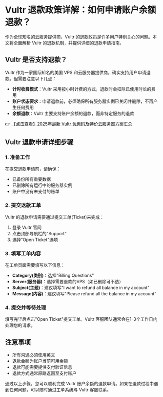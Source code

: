 # Vultr 退款政策详解：如何申请账户余额退款？

作为全球知名的云服务提供商，Vultr 的退款政策是许多用户特别关心的问题。本文将全面解析 Vultr 的退款机制，并提供详细的退款申请指南。

## Vultr 是否支持退款？

Vultr 作为一家国际知名的美国 VPS 和云服务器提供商，确实支持用户申请退款。但需要注意以下几点：

- **计时收费模式**：Vultr 采用按小时计费的方式，退款时会扣除已使用时长的费用
- **账户状态要求**：申请退款前，必须确保所有服务器实例已关闭并删除，不再产生任何费用
- **余额退款**：Vultr 主要支持账户余额的退款，而非特定服务的退款

👉 [【点击查看】2025年最新 Vultr 优惠码及特价云服务器方案汇总](https://bit.ly/VuLtr)

## Vultr 退款申请详细步骤

### 1. 准备工作
在提交退款申请前，请确保：
- 已备份所有重要数据
- 已删除所有运行中的服务器实例
- 账户中没有未支付的账单

### 2. 提交退款工单
Vultr 的退款申请需要通过提交工单(Ticket)来完成：

1. 登录 Vultr 官网
2. 点击顶部导航栏的"Support"
3. 选择"Open Ticket"选项

### 3. 填写工单内容
在工单页面需要填写以下信息：

- **Category(类别)**：选择"Billing Questions"
- **Server(服务器)**：选择需要退款的VPS（如已删除可不选）
- **Subject(主题)**：建议填写"I want to refund all balance in my account"
- **Message(内容)**：建议填写"Please refund all the balance in my account"

### 4. 提交并等待处理
填写完毕后点击"Open Ticket"提交工单。Vultr 客服团队通常会在1-3个工作日内处理您的请求。

## 注意事项
- 所有沟通必须使用英文
- 退款金额为账户当前可用余额
- 退款可能需要提供支付验证信息
- 退款方式通常原路返回至支付账户

通过以上步骤，您可以顺利完成 Vultr 账户余额的退款申请。如果在退款过程中遇到任何问题，可以随时通过工单系统与 Vultr 客服联系。